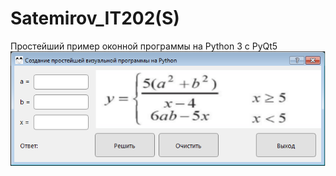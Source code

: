 # Satemirov_IT202(S)
Простейший пример оконной программы на Python 3 c PyQt5
![srcreenshot](screenshot.png)
